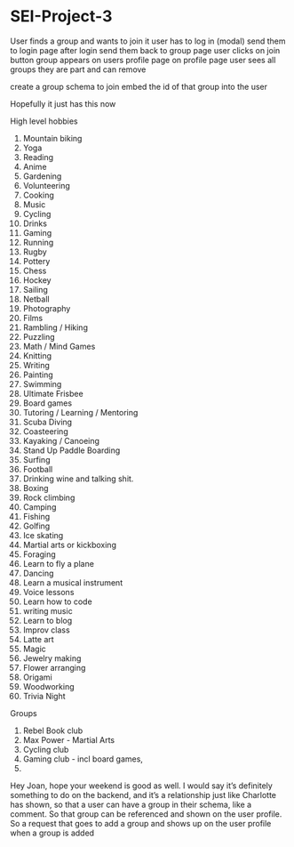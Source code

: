 # SEI-Project-3

User finds a group and wants to join it
user has to log in (modal)
send them to login page
after login send them back to group page
user clicks on join button 
group appears on users profile page
on profile page user sees all groups they are part and can remove 

create a group schema to join
embed the id of that group into the user 





Hopefully it just has this now

High level hobbies
1. Mountain biking
2. Yoga
3. Reading 
4. Anime
5. Gardening
6. Volunteering
7. Cooking
8. Music
9. Cycling
10. Drinks
11. Gaming
12. Running
13. Rugby
14. Pottery
15. Chess
16. Hockey
17. Sailing
18. Netball
19. Photography
20. Films
21. Rambling / Hiking
22. Puzzling
23. Math / Mind Games
24. Knitting
25. Writing
26. Painting
27. Swimming
28. Ultimate Frisbee
29. Board games
30. Tutoring / Learning / Mentoring
31. Scuba Diving
32. Coasteering
33. Kayaking / Canoeing 
34. Stand Up Paddle Boarding
35. Surfing
36. Football
37. Drinking wine and talking shit.
38. Boxing 
39. Rock climbing
40. Camping
41. Fishing
42. Golfing
43. Ice skating
44. Martial arts or kickboxing
45. Foraging
46. Learn to fly a plane
47. Dancing
48. Learn a musical instrument
49. Voice lessons
50. Learn how to code
51. writing music
52. Learn to blog
53. Improv class
54. Latte art
55. Magic
56. Jewelry making
57. Flower arranging
58. Origami
59. Woodworking
60. Trivia Night



Groups
1. Rebel Book club
2. Max Power - Martial Arts
3. Cycling club
4. Gaming club - incl board games, 
5. 
Hey Joan, hope your weekend is good as well. I would say it’s definitely something to do on the backend, and it’s a relationship just like Charlotte has shown, so that a user can have a group in their schema, like a comment. So that group can be referenced and shown on the user profile. So a request that goes to add a group and shows up on the user profile when a group is added